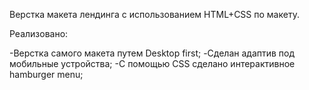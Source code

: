 Верстка макета лендинга с использованием HTML+CSS по макету.

Реализовано:

-Верстка самого макета путем Desktop first;
-Сделан адаптив под мобильные устройства;
-С помощью CSS сделано интерактивное hamburger menu;
